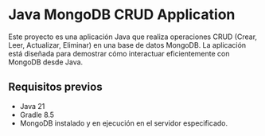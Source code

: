 # Java MongoDB CRUD Application

Este proyecto es una aplicación Java que realiza operaciones CRUD (Crear, Leer, Actualizar, Eliminar) en una base de datos MongoDB. La aplicación está diseñada para demostrar cómo interactuar eficientemente con MongoDB desde Java.

## Requisitos previos

- Java 21
- Gradle 8.5
- MongoDB instalado y en ejecución en el servidor especificado.
